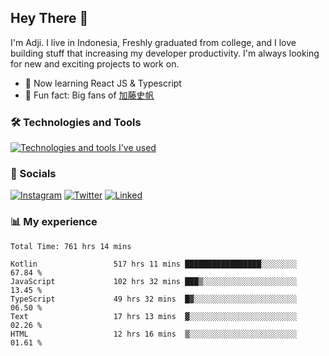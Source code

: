 ## Hey There 👋
I'm Adji. I live in Indonesia, Freshly graduated from college, and I love building stuff that increasing my developer productivity. I'm always looking for new and exciting projects to work on.

- 🌱 Now learning React JS & Typescript
- 🐻 Fun fact: Big fans of [加藤史帆](https://www.instagram.com/katoshi.official/)

### 🛠️ Technologies and Tools
[![Technologies and tools I've used](https://skillicons.dev/icons?i=js,ts,html,css,php,kotlin,tailwind,bootstrap,next,mysql,firebase,vercel,vscode,androidstudio,bash,git,postman,figma,docker,linux&perline=10)](#)

### 💬 Socials
[![Instagram](https://skillicons.dev/icons?i=instagram)](https://www.instagram.com/yusufadji99/)
[![Twitter](https://skillicons.dev/icons?i=twitter)](https://twitter.com/frelein_asli)
[![Linked](https://skillicons.dev/icons?i=linkedin)](https://www.linkedin.com/in/yusuf-bhaskara-adji/)

### 📊 My experience

<!--START_SECTION:waka-->

```javascript,typescript,kotlin
Total Time: 761 hrs 14 mins

Kotlin                 517 hrs 11 mins █████████████████░░░░░░░░   67.84 %
JavaScript             102 hrs 32 mins ███▒░░░░░░░░░░░░░░░░░░░░░   13.45 %
TypeScript             49 hrs 32 mins  █▓░░░░░░░░░░░░░░░░░░░░░░░   06.50 %
Text                   17 hrs 13 mins  ▓░░░░░░░░░░░░░░░░░░░░░░░░   02.26 %
HTML                   12 hrs 16 mins  ▒░░░░░░░░░░░░░░░░░░░░░░░░   01.61 %
```

<!--END_SECTION:waka-->
